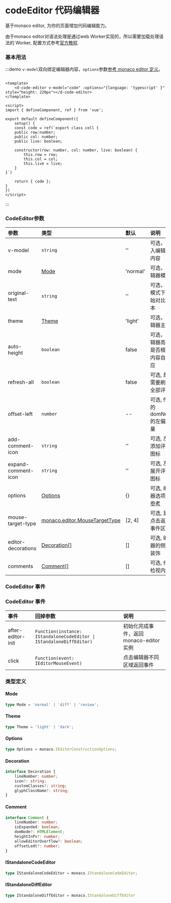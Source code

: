 # codeEditor 代码编辑器

基于monaco editor, 为你的页面增加代码编辑能力。

由于monaco editor对语法处理是通过web Worker实现的，所以需要加载处理语法的 Worker, 配置方式参考[官方教程](https://github.com/microsoft/monaco-editor/blob/main.docs/integrate-esm.md).

### 基本用法

:::demo `v-model`双向绑定编辑器内容，`options`参数[参考 monaco editor 定义](https://github.com/microsoft/monaco-editor/api/interfaces/monaco.editor.IEditorConstructionOptions.html)。

```vue

<template>
    <d-code-editor v-model="code" :options="{language: 'typescript' }" style="height: 220px"></d-code-editor>
</template>

<script>
import { defineComponent, ref } from 'vue';

export default defineComponent({
    setup() {
    const code = ref(`export class cell {
    public row:number;
    public col: number;
    public live: boolean;

    constructor(row: number, col: number, live: boolean) {
        this.row = row;
        this.col = col;
        this.live = live;
    }
}`)

    return { code };
}
})
</script>

```

:::

### CodeEditor参数

| 参数          | 类型                            | 默认  | 说明                                                                                      | 
| :------------ | :------------------------------ | :---- | :---------------------------------------------------------------------------------------- |
| v-model          | `string`                        | ''    | 可选，传入编辑器内容                                                    |
| mode         | [Mode](#mode)                        | 'normal'    | 可选，编辑器模式                                                    |
| original-text     | `string`                        | ''    | 可选，diff模式下原始对比文本                                                    |
| theme     | [Theme](#theme)                        | 'light'    | 可选，编辑器主题                                                   |
| auto-height     | `boolean`                        | false    | 可选，编辑器高度是否根据内容自适应                                                   |
| refresh-all     | `boolean`                        | false    | 可选, 是否需要刷新全部评论                                                   |
| offset-left     | `number`                        | --    | 可选, 传入的domNode的左偏移量                                                |
| add-comment-icon     | `string`                        | ''    | 可选, 左侧添加评论图标                                               |
| expand-comment-icon     | `string`                        | ''    | 可选, 左侧展开评论图标                                               |
| options     |   [Options](#options)              | {}    | 可选, 编辑器选项，[参考](https://github.com/microsoft/monaco-editor/api/interfaces/monaco.editor.IEditorConstructionOptions.html)             |
| mouse-target-type     | [monaco.editor.MouseTargetType](https://github.com/microsoft/monaco-editor/api/enums/monaco.editor.MouseTargetType.html)          | [2, 4]    | 可选, 鼠标点击返回事件区域 |
| editor-decorations     | [Decoration[]](#decoration)                       | []    | 可选, 编辑器的侧边装饰                           |
| comments     | [Comment[]](#comment)                       | []    | 可选, 代码检视内容                           |


### CodeEditor 事件

### CodeEditor 事件

| 事件   | 回掉参数                | 说明                                          |
| :----- | :------------------ | :------------------------------------------------- |
| after-editor-init | `Function(instance: IStandaloneCodeEditor \| IStandaloneDiffEditor)` | 初始化完成事件，返回monaco-editor实例 |
| click | `Function(event: IEditorMouseEvent)` | 点击编辑器不同区域返回事件 |

### 类型定义

#### Mode

```ts
type Mode = 'normal' | 'diff' | 'review';
```

#### Theme

```ts
type Theme = 'light' | 'dark';
```

#### Options

```ts
type Options = monaco.IEditorConstructionOptions;
```

#### Decoration
```ts
interface Decoration {
    lineNumber: number;
    icon?: string;
    customClasses?: string;
    glyphClassName?: string;
}
```

#### Comment

```ts
interface Comment {
    lineNumber: number;
    isExpanded: boolean;
    domNode?: HTMLElement;
    heightInPx?: number;
    allowEditorOverflow?: boolean;
    offsetLedt?: number;
}
```

#### IStandaloneCodeEditor

```ts
type IStandaloneCodeEditor = monaco.IStandaloneCodeEditor;
```

#### IStandaloneDiffEditor

```ts
type IStandaloneDiffEditor = monaco.IStandaloneDiffEditor
```